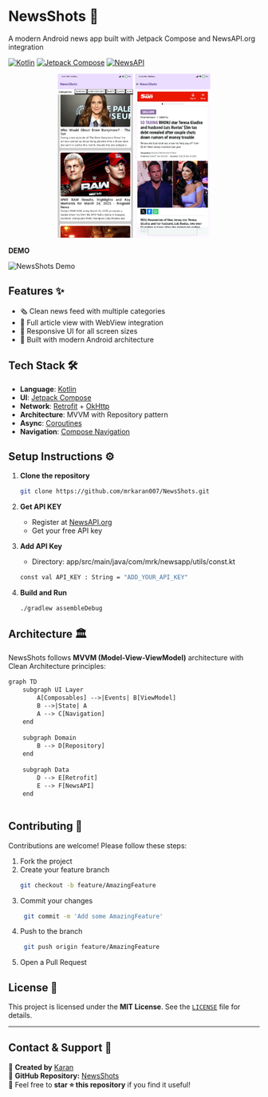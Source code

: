 # NewsShots 📰

A modern Android news app built with Jetpack Compose and NewsAPI.org integration

[![Kotlin](https://img.shields.io/badge/Kotlin-1.9.0-blue.svg)](https://kotlinlang.org)
[![Jetpack Compose](https://img.shields.io/badge/Jetpack%20Compose-1.5.4-brightgreen.svg)](https://developer.android.com/jetpack/compose)
[![NewsAPI](https://img.shields.io/badge/NewsAPI.org-2.5.0-orange.svg)](https://newsapi.org)

<p align="center">
  <img src="app/src/main/res/drawable/pic_1.jpg" width="30%" alt="Home Screen">
  <img src="app/src/main/res/drawable/pic_5.jpg" width="30%" alt="Detail Screen">
</p>

**DEMO**

![NewsShots Demo](app/src/main/res/drawable/Demo.gif)

## Features ✨

- 🗞️ Clean news feed with multiple categories
- 📰 Full article view with WebView integration
- 📱 Responsive UI for all screen sizes
- 🚀 Built with modern Android architecture

## Tech Stack 🛠️

- **Language**: [Kotlin](https://kotlinlang.org/)
- **UI**: [Jetpack Compose](https://developer.android.com/jetpack/compose)
- **Network**: [Retrofit](https://square.github.io/retrofit/) + [OkHttp](https://square.github.io/okhttp/)
- **Architecture**: MVVM with Repository pattern
- **Async**: [Coroutines](https://developer.android.com/kotlin/coroutines)
- **Navigation**: [Compose Navigation](https://developer.android.com/jetpack/compose/navigation)

## Setup Instructions ⚙️

1. **Clone the repository**
   ```bash
   git clone https://github.com/mrkaran007/NewsShots.git
   ```
2. **Get API KEY**
   - Register at [NewsAPI.org](https://newsapi.org/)
   - Get your free API key

3. **Add API Key**
   - Directory: app/src/main/java/com/mrk/newsapp/utils/const.kt
   ```bash
   const val API_KEY : String = "ADD_YOUR_API_KEY"
   ```
4. **Build and Run**
   ```bash
   ./gradlew assembleDebug
   ```

## Architecture 🏛️

NewsShots follows **MVVM (Model-View-ViewModel)** architecture with Clean Architecture principles:

```mermaid
graph TD
    subgraph UI Layer
        A[Composables] -->|Events| B[ViewModel]
        B -->|State| A
        A --> C[Navigation]
    end
    
    subgraph Domain
        B --> D[Repository]
    end
    
    subgraph Data
        D --> E[Retrofit]
        E --> F[NewsAPI]
    end
      
```

## Contributing 🤝
   Contributions are welcome! Please follow these steps:
   1. Fork the project
   2. Create your feature branch
       ```bash
       git checkout -b feature/AmazingFeature
       ```
   3. Commit your changes
      ```bash
       git commit -m 'Add some AmazingFeature'
       ```
   4. Push to the branch
      ```bash
       git push origin feature/AmazingFeature
       ```
   5. Open a Pull Request

## License 📄

This project is licensed under the **MIT License**. See the [`LICENSE`](LICENSE) file for details.  

---

## Contact & Support 📣

🔹 **Created by** [Karan](https://github.com/mrkaran007)  
🔹 **GitHub Repository:** [NewsShots](https://github.com/mrkaran007/NewsShots.git)  
🔹 Feel free to **star ⭐ this repository** if you find it useful!  
    
   
